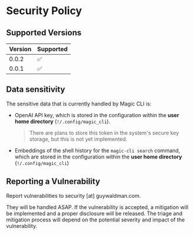 # Security Policy

## Supported Versions

| Version | Supported          |
| ------- | ------------------ |
| 0.0.2   | :white_check_mark: |
| 0.0.1   | :white_check_mark: |

## Data sensitivity

The sensitive data that is currently handled by Magic CLI is:

- OpenAI API key, which is stored in the configuration within the **user home directory** (`!/.config/magic_cli`).
  > There are plans to store this token in the system's secure key storage, but this is not yet implemented.
- Embeddings of the shell history for the `magic-cli search` command, which are stored in the configuration within the **user home directory** (`!/.config/magic_cli`)

## Reporting a Vulnerability

Report vulnerabilities to security [at] guywaldman.com.

They will be handled ASAP.
If the vulnerability is accepted, a mitigation will be implemented and a proper disclosure will be released.
The triage and mitigation process will depend on the potential severity and impact of the vulnerability.

